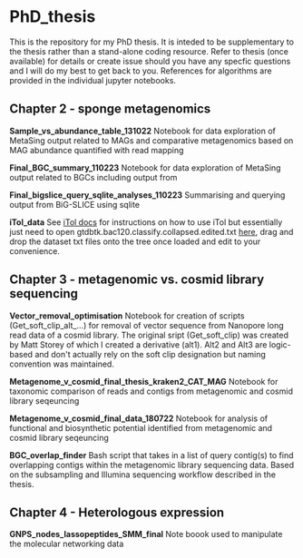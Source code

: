 # PhD_thesis
This is the repository for my PhD thesis. It is inteded to be supplementary to the thesis rather than a stand-alone coding resource. Refer to thesis (once available) for details or create issue should you have any specfic questions and I will do my best to get back to you. References for algorithms are provided in the individual jupyter notebooks.

## Chapter 2 - sponge metagenomics
**Sample_vs_abundance_table_131022**
Notebook for data exploration of MetaSing output related to MAGs and comparative metagenomics based on MAG abundance quantified with read mapping

**Final_BGC_summary_110223**
Notebook for data exploration of MetaSing output related to BGCs including output from

**Final_bigslice_query_sqlite_analyses_110223**
Summarising and querying output from BiG-SLICE using sqlite

**iTol_data**
See [iTol docs](https://itol.embl.de/help.cgi) for instructions on how to use iTol but essentially just need to open gtdbtk.bac120.classify.collapsed.edited.txt [here](https://itol.embl.de/upload.cgi), drag and drop the dataset txt files onto the tree once loaded and edit to your convenience.

## Chapter 3 - metagenomic vs. cosmid library sequencing
**Vector_removal_optimisation**
Notebook for creation of scripts (Get_soft_clip_alt_...) for removal of vector sequence from Nanopore long read data of a cosmid library. The original sript (Get_soft_clip) was created by Matt Storey of which I created a derivative (alt1). Alt2 and Alt3 are logic-based and don't actually rely on the soft clip designation but naming convention was maintained.

**Metagenome_v_cosmid_final_thesis_kraken2_CAT_MAG**
Notebook for taxonomic comparison of reads and contigs from metagenomic and cosmid library seqeuncing

**Metagenome_v_cosmid_final_data_180722**
Notebook for analysis of functional and biosynthetic potential identified from metagenomic and cosmid library seqeuncing

**BGC_overlap_finder**
Bash script that takes in a list of query contig(s) to find overlapping contigs within the metagenomic library sequencing data. Based on the subsampling and Illumina sequencing workflow described in the thesis.

## Chapter 4 - Heterologous expression
**GNPS_nodes_lassopeptides_SMM_final**
Note boook used to manipulate the molecular networking data

